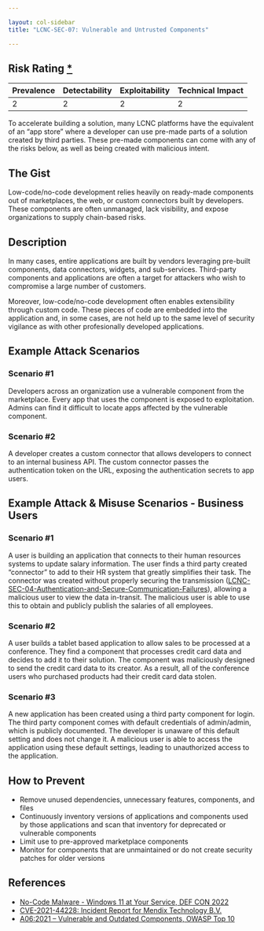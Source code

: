 ```yaml
---

layout: col-sidebar
title: "LCNC-SEC-07: Vulnerable and Untrusted Components"

---
```


## Risk Rating [*](https://owasp.org/www-project-top-ten/2017/Note_About_Risks)

| Prevalence | Detectability | Exploitability | Technical Impact |
| --- | --- | --- | --- |
| 2 | 2 | 2 | 2 |

To accelerate building a solution, many LCNC platforms have the equivalent of an “app store” where a developer can use pre-made parts of a solution created by third parties. These pre-made components can come with any of the risks below, as well as being created with malicious intent. 

## The Gist

Low-code/no-code development relies heavily on ready-made components out of marketplaces, the web, or custom connectors built by developers. 
These components are often unmanaged, lack visibility, and expose organizations to supply chain-based risks.

## Description

In many cases, entire applications are built by vendors leveraging pre-built components, data connectors, widgets, and sub-services. 
Third-party components and applications are often a target for attackers who wish to compromise a large number of customers.

Moreover, low-code/no-code development often enables extensibility through custom code. 
These pieces of code are embedded into the application and, in some cases, are not held up to the same level of security vigilance as with other profesionally developed applications.

## Example Attack Scenarios

### Scenario #1

Developers across an organization use a vulnerable component from the marketplace. 
Every app that uses the component is exposed to exploitation. Admins can find it difficult to locate apps affected by the vulnerable component.

### Scenario #2

A developer creates a custom connector that allows developers to connect to an internal business API. 
The custom connector passes the authentication token on the URL, exposing the authentication secrets to app users.

## Example Attack & Misuse Scenarios - Business Users

### Scenario #1

A user is building an application that connects to their human resources systems to update salary information. The user finds a third party created “connector” to add to their HR system that greatly simplifies their task. The connector was created without properly securing the transmission ([LCNC-SEC-04-Authentication-and-Secure-Communication-Failures](content/2022/en/LCNC-SEC-04-Authentication-and-Secure-Communication-Failures.md)), allowing a malicious user to view the data in-transit. The malicious user is able to use this to obtain and publicly publish the salaries of all employees.  

### Scenario #2

A user builds a tablet based application to allow sales to be processed at a conference. They find a component that processes credit card data and decides to add it to their solution. The component was maliciously designed to send the credit card data to its creator. As a result, all of the conference users who purchased products had their credit card data stolen. 

### Scenario #3

A new application has been created using a third party component for login.  The third party component comes with default credentials of admin/admin, which is publicly documented. The developer is unaware of this default setting and does not change it. A malicious user is able to access the application using these default settings, leading to unauthorized access to the application.

## How to Prevent

- Remove unused dependencies, unnecessary features, components, and files
- Continuously inventory versions of applications and components used by those applications and scan that inventory for deprecated or vulnerable components
- Limit use to pre-approved marketplace components
- Monitor for components that are unmaintained or do not create security patches for older versions

## References

- [No-Code Malware - Windows 11 at Your Service, DEF CON 2022](https://www.youtube.com/watch?v=e8PEIOa6W9M)
- [CVE-2021-44228: Incident Report for Mendix Technology B.V.](https://status.mendix.com/incidents/8j5043my610c)
- [A06:2021 – Vulnerable and Outdated Components, OWASP Top 10](https://owasp.org/Top10/A06_2021-Vulnerable_and_Outdated_Components/)
